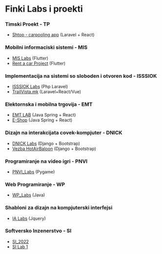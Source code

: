 # Finki Labs i proekti


### Timski Proekt - TP
- [Shtop - carpooling app](https://github.com/momchiloiliev/shtop) (Laravel + React)

### Mobilni informaciski sistemi - MIS
- [MIS Labs](https://github.com/momchiloiliev/MIS) (Flutter)
- [Rent a car Project](https://github.com/momchiloiliev/BLUE---Rent-a-car) (Flutter)

### Implementacija na sistemi so sloboden i otvoren kod - ISSSIOK
- [ISSSIOK Labs](https://github.com/momchiloiliev/ISSSIOK) (Php Laravel)
- [TrailVista.mk](https://github.com/momchiloiliev/TrailVista.mk) (Laravel+React/Vue)

### Elektornska i mobilna trgovija - EMT
- [EMT LAB](https://github.com/momchiloiliev/EMT-LAB) (Java Spring + React)
- [E-Shop](https://github.com/momchiloiliev/E-Shop) (Java Spring + React)

### Dizajn na interakcijata covek-kompjuter - DNICK
- [DNICK Labs](https://github.com/momchiloiliev/DNICK) (Django + Bootstrap)
- [Vezba HotAirBaloon](https://github.com/momchiloiliev/pr1-hab) (Django + Bootstrap)

### Programiranje na video igri - PNVI
- [PNVI_Labs](https://github.com/momchiloiliev/PNVI_Labs) (Pygame)

### Web Programiranje - WP
- [WP_Labs](https://github.com/momchiloiliev/WP) (Java)

### Shabloni za dizajn na kompjuterski interfejsi
- [IA Labs](https://github.com/momchiloiliev/IA) (Jquery)

### Softversko Inzenerstvo - SI
- [SI_2022](https://github.com/momchiloiliev/SI_2022)
- [SI Lab 1](https://github.com/momchiloiliev/SI_2022_lab1_183248)
